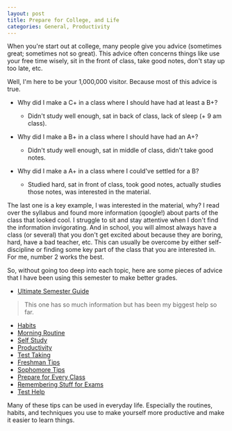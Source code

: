 ```yaml
---
layout: post
title: Prepare for College, and Life
categories: General, Productivity
---
```


When you're start out at college, many people give you advice (sometimes great; sometimes not so great). This advice often concerns things like use your free time wisely, sit in the front of class, take good notes, don't stay up too late, etc.

Well, I'm here to be your 1,000,000 visitor. Because most of this advice is true.

- Why did I make a C+ in a class where I should have had at least a B+?
    - Didn't study well enough, sat in back of class, lack of sleep (+ 9 am class).

- Why did I make a B+ in a class where I should have had an A+?
    - Didn't study well enough, sat in middle of class, didn't take good notes.

- Why did I make a A+ in a class where I could've settled for a B?
    - Studied hard, sat in front of class, took good notes, actually studies those notes, was interested in the material.

The last one is a key example, I was interested in the material, why? I read over the syllabus and found more information (qoogle!) about parts of the class that looked cool. I struggle to sit and stay attentive when I don't find the information invigorating. And in school, you will almost always have a class (or several) that you don't get excited about because they are boring, hard, have a bad teacher, etc. This can usually be overcome by either self-discipline or finding some key part of the class that you are interested in. For me, number 2 works the best.

So, without going too deep into each topic, here are some pieces of advice that I have been using this semester to make better grades.

- [Ultimate Semester Guide](http://www.wtfprofessor.com/the-ultimate-guide-to-kicking-ass-next-semester/)
> This one has so much information but has been my biggest help so far.

- [Habits](http://collegeinfogeek.com/habitrpg-review/)
- [Morning Routine](http://collegeinfogeek.com/morning-routine/)
- [Self Study](http://collegeinfogeek.com/self-study/)
- [Productivity](http://collegeinfogeek.com/productivity-hacks/)
- [Test Taking](http://collegeinfogeek.com/revision-test-taking-tips/)
- [Freshman Tips](http://collegeinfogeek.com/42-things-i-learned-freshman-year/)
- [Sophomore Tips](http://collegeinfogeek.com/27-college-tips-i-learned-sophomore-year/)
- [Prepare for Every Class](http://www.wtfprofessor.com/brain-dump/)
- [Remembering Stuff for Exams](http://www.wtfprofessor.com/how-not-to-blank-on-exam-problems-the-practice-of-active-recall/)
- [Test Help](http://www.wtfprofessor.com/i-feel-like-i-understand-everything-until/)

Many of these tips can be used in everyday life. Especially the routines, habits, and techniques you use to make yourself more productive and make it easier to learn things.